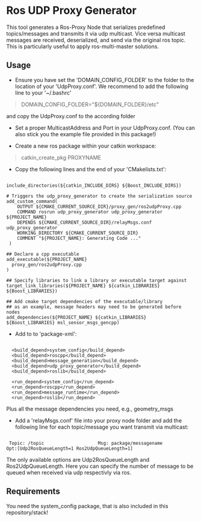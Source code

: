 # Ros UDP Proxy Generator #

This tool generates a Ros-Proxy Node that serializes predefined topics/messages and transmits it via udp multicast. Vice versa multicast messages are received, deserialized, and send via the original ros topic.
This is particularly useful to apply ros-multi-master solutions.

## Usage ##

* Ensure you have set the 'DOMAIN_CONFIG_FOLDER' to the folder to the location of your 'UdpProxy.conf'. We recommend to add the following line to your '~/.bashrc'
> DOMAIN_CONFIG_FOLDER="${DOMAIN_FOLDER}/etc"

and copy the UdpProxy.conf to the according folder

* Set a proper MulticastAddress and Port in your UdpProxy.conf. (You can also stick you the example file provided in this package!)

* Create a new ros package within your catkin workspace:
> catkin_create_pkg PROXYNAME

* Copy the following lines and the end of your 'CMakelists.txt':
<pre><code>
include_directories(${catkin_INCLUDE_DIRS} ${Boost_INCLUDE_DIRS})

&#35; Triggers the udp_proxy_generator to create the serialization source
add_custom_command(
    OUTPUT ${CMAKE_CURRENT_SOURCE_DIR}/proxy_gen/ros2udpProxy.cpp
    COMMAND rosrun udp_proxy_generator udp_proxy_generator ${PROJECT_NAME}
    DEPENDS ${CMAKE_CURRENT_SOURCE_DIR}/relayMsgs.conf udp_proxy_generator
    WORKING_DIRECTORY ${CMAKE_CURRENT_SOURCE_DIR}
    COMMENT "${PROJECT_NAME}: Generating Code ..."
 )

&#35;&#35; Declare a cpp executable
add_executable(${PROJECT_NAME}
  proxy_gen/ros2udpProxy.cpp
)

&#35;&#35; Specify libraries to link a library or executable target against
target_link_libraries(${PROJECT_NAME} ${catkin_LIBRARIES} ${Boost_LIBRARIES})

&#35;&#35; Add cmake target dependencies of the executable/library
&#35;&#35; as an example, message headers may need to be generated before nodes
add_dependencies(${PROJECT_NAME} ${catkin_LIBRARIES} ${Boost_LIBRARIES} msl_sensor_msgs_gencpp)
</code></pre>

* Add to to 'package-xml':
<pre><code>
  &#60;build_depend&#62;system_config&#60;/build_depend&#62;
  &#60;build_depend&#62;roscpp&#60;/build_depend&#62;
  &#60;build_depend&#62;message_generation&#60;/build_depend&#62;
  &#60;build_depend&#62;udp_proxy_generator&#60;/build_depend&#62;
  &#60;build_depend&#62;roslib&#60;/build_depend&#62;

  &#60;run_depend&#62;system_config&#60;/run_depend&#62;
  &#60;run_depend&#62;roscpp&#60;/run_depend&#62;
  &#60;run_depend&#62;message_runtime&#60;/run_depend&#62;
  &#60;run_depend&#62;roslib&#60;/run_depend&#62;
</code></pre>

Plus all the message dependencies you need, e.g., geometry_msgs

* Add a 'relayMsgs.conf' file into your proxy node folder and add the following line for each topic/message you want transmit via multicast:
<pre><code>
 Topic: /topic                    Msg: package/messagename                     Opt:[Udp2RosQueueLength=1 Ros2UdpQueueLength=1]
</code></pre>
The only available options are Udp2RosQueueLength and Ros2UdpQueueLength. Here you can specify the number of message to be queued when received via udp respectivly via ros.


## Requirements ##

You need the system_config package, that is also included in this repository/stack!

